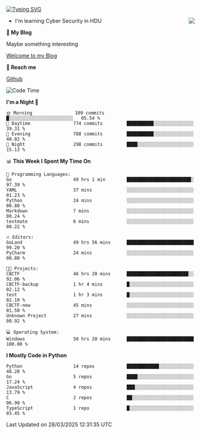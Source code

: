 [![Typing SVG](https://readme-typing-svg.herokuapp.com?font=Fira+Code&pause=1000&random=false&width=450&height=60&lines=Hello+%F0%9F%91%8B%F0%9F%8F%BB;I'm+JBNRZ)](https://git.io/typing-svg)

<a href="#">
  <img align="right" src="https://github-readme-stats.vercel.app/api?username=JBNRZ&show_icons=true&bg_color=15,f2f7fd,E0EAFC" />
</a>

- I'm learning Cyber Security in HDU

 **🌱 My Blog**

Maybe something interesting

[Welcome to my Blog](https://jbnrz.com.cn/)

 **💬 Reach me** 

[Github](https://github.com/JBNRZ)


<!--START_SECTION:waka-->
![Code Time](http://img.shields.io/badge/Code%20Time-1%2C087%20hrs%2034%20mins-blue)

**I'm a Night 🦉** 

```text
🌞 Morning                109 commits         █░░░░░░░░░░░░░░░░░░░░░░░░   05.54 % 
🌆 Daytime                774 commits         ██████████░░░░░░░░░░░░░░░   39.31 % 
🌃 Evening                788 commits         ██████████░░░░░░░░░░░░░░░   40.02 % 
🌙 Night                  298 commits         ████░░░░░░░░░░░░░░░░░░░░░   15.13 % 
```


📊 **This Week I Spent My Time On** 

```text
💬 Programming Languages: 
Go                       49 hrs 1 min        ████████████████████████░   97.39 % 
YAML                     37 mins             ░░░░░░░░░░░░░░░░░░░░░░░░░   01.23 % 
Python                   24 mins             ░░░░░░░░░░░░░░░░░░░░░░░░░   00.80 % 
Markdown                 7 mins              ░░░░░░░░░░░░░░░░░░░░░░░░░   00.24 % 
textmate                 6 mins              ░░░░░░░░░░░░░░░░░░░░░░░░░   00.22 % 

🔥 Editors: 
GoLand                   49 hrs 56 mins      █████████████████████████   99.20 % 
PyCharm                  24 mins             ░░░░░░░░░░░░░░░░░░░░░░░░░   00.80 % 

🐱‍💻 Projects: 
CBCTF                    46 hrs 20 mins      ███████████████████████░░   92.06 % 
CBCTF-backup             1 hr 4 mins         █░░░░░░░░░░░░░░░░░░░░░░░░   02.12 % 
test                     1 hr 3 mins         █░░░░░░░░░░░░░░░░░░░░░░░░   02.10 % 
CBCTF-new                45 mins             ░░░░░░░░░░░░░░░░░░░░░░░░░   01.50 % 
Unknown Project          27 mins             ░░░░░░░░░░░░░░░░░░░░░░░░░   00.92 % 

💻 Operating System: 
Windows                  50 hrs 20 mins      █████████████████████████   100.00 % 
```

**I Mostly Code in Python** 

```text
Python                   14 repos            ████████████░░░░░░░░░░░░░   48.28 % 
Go                       5 repos             ████░░░░░░░░░░░░░░░░░░░░░   17.24 % 
JavaScript               4 repos             ███░░░░░░░░░░░░░░░░░░░░░░   13.79 % 
C                        2 repos             ██░░░░░░░░░░░░░░░░░░░░░░░   06.90 % 
TypeScript               1 repo              █░░░░░░░░░░░░░░░░░░░░░░░░   03.45 % 
```




 Last Updated on 28/03/2025 12:31:35 UTC
<!--END_SECTION:waka-->
